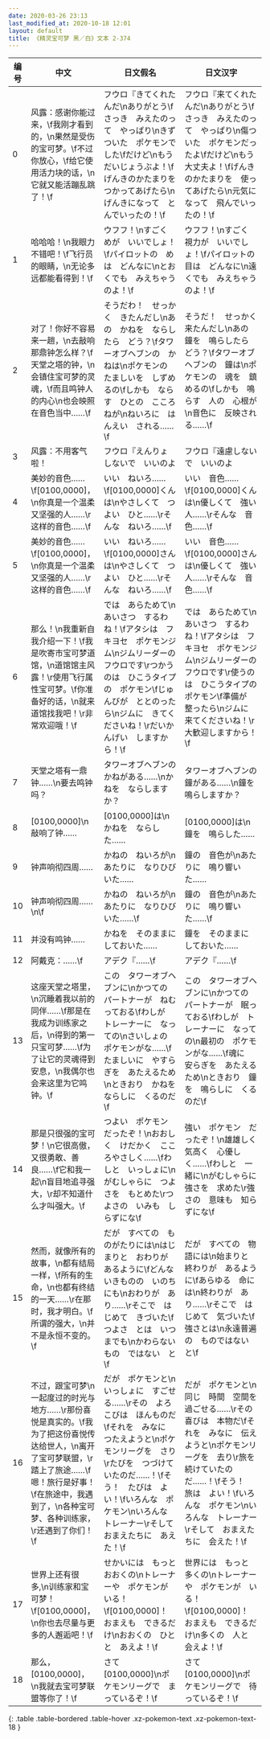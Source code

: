 ```yaml
---
date: 2020-03-26 23:13
last_modified_at: 2020-10-18 12:01
layout: default
title: 《精灵宝可梦 黑／白》文本 2-374
---
```

| 编号 | 中文 | 日文假名 | 日文汉字 |
| ---- | ---- | ---- | --- |
| 0 | 风露：感谢你能过来，\f我刚才看到的，\n果然是受伤的宝可梦。\f不过你放心，\f给它使用活力块的话，\n它就又能活蹦乱跳了！\f | フウロ『きてくれたんだ\nありがとう\fさっき　みえたのって　やっぱり\nきずついた　ポケモンでした\fだけど\nもう　だいじょうぶよ！\fげんきのかたまりを　つかってあげたら\nげんきになって　とんでいったの！\f | フウロ『来てくれたんだ\nありがとう\fさっき　みえたのって　やっぱり\n傷ついた　ポケモンだったよ\fだけど\nもう　大丈夫よ！\fげんきのかたまりを　使ってあげたら\n元気になって　飛んでいったの！\f |
| 1 | 哈哈哈！\n我眼力不错吧！\f飞行员的眼睛，\n无论多远都能看得到！\f | ウフフ！\nすごく　めが　いいでしょ！\fパイロットの　めは　どんなに\nとおくでも　みえちゃうのよ！\f | ウフフ！\nすごく　視力が　いいでしょ！\fパイロットの　目は　どんなに\n遠くでも　みえちゃうのよ！\f |
| 2 | 对了！你好不容易来一趟，\n去敲响那鼎钟怎么样？\f天堂之塔的钟，\n会镇住宝可梦的灵魂，\f而且鸣钟人的内心\n也会映照在音色当中……\f | そうだわ！　せっかく　きたんだし\nあの　かねを　ならしたら　どう？\fタワーオブヘブンの　かねは\nポケモンの　たましいを　しずめるの\fしかも　ならす　ひとの　こころねが\nねいろに　はんえい　される……\f | そうだ！　せっかく　来たんだし\nあの　鐘を　鳴らしたら　どう？\fタワーオブヘブンの　鐘は\nポケモンの　魂を　鎮めるの\fしかも　鳴らす　人の　心根が\n音色に　反映される……\f |
| 3 | 风露：不用客气啦！ | フウロ『えんりょ　しないで　いいのよ | フウロ『遠慮しないで　いいのよ |
| 4 | 美妙的音色……\f[0100,0000]，\n你真是一个温柔又坚强的人……\r这样的音色……\f | いい　ねいろ……\f[0100,0000]くんは\nやさしくて　つよい　ひと……\rそんな　ねいろ……\f | いい　音色……\f[0100,0000]くんは\n優しくて　強い　人……\rそんな　音色……\f |
| 5 | 美妙的音色……\f[0100,0000]，\n你真是一个温柔又坚强的人……\r这样的音色……\f | いい　ねいろ……\f[0100,0000]さんは\nやさしくて　つよい　ひと……\rそんな　ねいろ……\f | いい　音色……\f[0100,0000]さんは\n優しくて　強い　人……\rそんな　音色……\f |
| 6 | 那么！\n我重新自我介绍一下！\f我是吹寄市宝可梦道馆，\n道馆馆主风露！\r使用飞行属性宝可梦。\f你准备好的话，\n就来道馆找我吧！\r非常欢迎哦！\f | では　あらためて\nあいさつ　するわね！\fアタシは　フキヨセ　ポケモンジム\nジムリーダーの　フウロです\rつかうのは　ひこうタイプの　ポケモン\fじゅんびが　ととのったら\nジムに　きてくださいね！\rだいかんげい　しますから！\f | では　あらためて\nあいさつ　するわね！\fアタシは　フキヨセ　ポケモンジム\nジムリーダーの　フウロです\r使うのは　ひこうタイプの　ポケモン\f準備が　整ったら\nジムに　来てくださいね！\r大歓迎しますから！\f |
| 7 | 天堂之塔有一鼎钟……\n要去鸣钟吗？ | タワーオブヘブンの　かねがある……\nかねを　ならしますか？ | タワーオブヘブンの　鐘がある……\n鐘を　鳴らしますか？ |
| 8 | [0100,0000]\n敲响了钟…… | [0100,0000]は\nかねを　ならした…… | [0100,0000]は\n鐘を　鳴らした…… |
| 9 | 钟声响彻四周…… | かねの　ねいろが\nあたりに　なりひびいた…… | 鐘の　音色が\nあたりに　鳴り響いた…… |
| 10 | 钟声响彻四周……\n\f | かねの　ねいろが\nあたりに　なりひびいた……\f | 鐘の　音色が\nあたりに　鳴り響いた……\f |
| 11 | 并没有鸣钟…… | かねを　そのままに　しておいた…… | 鐘を　そのままに　しておいた…… |
| 12 | 阿戴克：……\f | アデク『……\f | アデク『……\f |
| 13 | 这座天堂之塔里，\n沉睡着我以前的同伴……\f那是在我成为训练家之后，\n得到的第一只宝可梦……\f为了让它的灵魂得到安息，\n我偶尔也会来这里为它鸣钟。\f | この　タワーオブヘブンに\nかつての　パートナーが　ねむっておる\fわしが　トレーナーに　なっての\nさいしょの　ポケモンがな……\fたましいに　やすらぎを　あたえるため\nときおり　かねを　ならしに　くるのだ\f | この　タワーオブヘブンに\nかつての　パートナーが　眠っておる\fわしが　トレーナーに　なっての\n最初の　ポケモンがな……\f魂に　安らぎを　あたえるため\nときおり　鐘を　鳴らしに　くるのだ\f |
| 14 | 那是只很强的宝可梦！\n它很高傲，又很勇敢、善良……\f它和我一起\n盲目地追寻强大，\r却不知道什么才叫强大。\f | つよい　ポケモン　だったぞ！\nおおしく　けだかく　こころやさしく……\fわしと　いっしょに\nがむしゃらに　つよさを　もとめた\rつよさの　いみも　しらずにな\f | 強い　ポケモン　だったぞ！\n雄雄しく　気高く　心優しく……\fわしと　一緒に\nがむしゃらに　強さを　求めた\r強さの　意味も　知らずにな\f |
| 15 | 然而，就像所有的故事，\n都有结局一样，\f所有的生命，\n也都有终结的一天……\r在那时，我才明白。\f所谓的强大，\n并不是永恒不变的。\f | だが　すべての　ものがたりには\nはじまりと　おわりが　あるように\fどんな　いきものの　いのちにも\nおわりが　あり……\rそこで　はじめて　きづいた\fつよさ　とは　いつまでも\nかわらない　もの　ではない　と\f | だが　すべての　物語には\n始まりと　終わりが　あるように\fあらゆる　命には\n終わりが　あり……\rそこで　はじめて　気づいた\f強さとは\n永遠普遍の　ものではない　と\f |
| 16 | 不过，跟宝可梦\n一起度过的时光与地方……\r那份喜悦是真实的。\f我为了把这份喜悦传达给世人，\n离开了宝可梦联盟，\r踏上了旅途……\f嗯！旅行是好事！\f在旅途中，我遇到了，\n各种宝可梦、各种训练家，\r还遇到了你们！\f | だが　ポケモンと\nいっしょに　すごせる……\rその　よろこびは　ほんものだ\fそれを　みなに　つたえようと\nポケモンリーグを　さり\rたびを　つづけていたのだ……！\fそう！　たびは　よい！\fいろんな　ポケモン\nいろんな　トレーナー\rそして　おまえたちに　あえた！\f | だが　ポケモンと\n同じ　時間　空間を　過ごせる……\rその喜びは　本物だ\fそれを　みなに　伝えようと\nポケモンリーグを　去り\r旅を　続けていたのだ……！\fそう！　旅は　よい！\fいろんな　ポケモン\nいろんな　トレーナー\rそして　おまえたちに　会えた！\f |
| 17 | 世界上还有很多,\n训练家和宝可梦！\f[0100,0000]，\n你也去尽量与更多的人邂逅吧！\f | せかいには　もっと　おおくの\nトレーナーや　ポケモンが　いる！\f[0100,0000]！　おまえも　できるだけ\nおおくの　ひとと　あえよ！\f | 世界には　もっと　多くの\nトレーナーや　ポケモンが　いる！\f[0100,0000]！　おまえも　できるだけ\n多くの　人と　会えよ！\f |
| 18 | 那么，[0100,0000]，\n我就去宝可梦联盟等你了！\f | さて　[0100,0000]\nポケモンリーグで　まっているぞ！\f | さて　[0100,0000]\nポケモンリーグで　待っているぞ！\f |
{: .table .table-bordered .table-hover .xz-pokemon-text .xz-pokemon-text-18 }